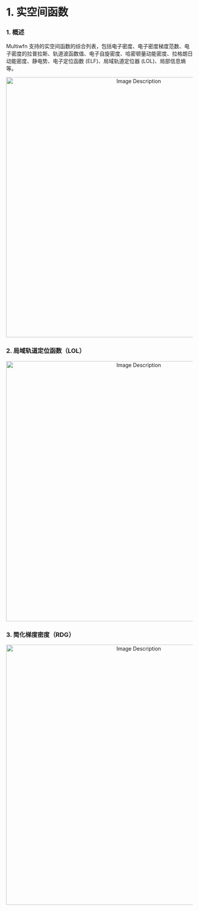 

# 1. 实空间函数

### 1. 概述

Multiwfn 支持的实空间函数的综合列表，包括电子密度、电子密度梯度范数、电子密度的拉普拉斯、轨道波函数值、电子自旋密度、哈密顿量动能密度、拉格朗日动能密度、静电势、电子定位函数 (ELF)、局域轨道定位器 (LOL)、局部信息熵等。

<p align="center">
<img src="https://19640810.xyz/05_image/01_imageHost/20240708-114331.png" alt="Image Description" width="700">
</p>


### 2. 局域轨道定位函数（LOL）

<p align="center">
<img src="https://19640810.xyz/05_image/01_imageHost/20240709-094123.png" alt="Image Description" width="700">
</p>


### 3. 简化梯度密度（RDG）

<p align="center">
<img src="https://19640810.xyz/05_image/01_imageHost/20240709-142539.png" alt="Image Description" width="700">
</p>











